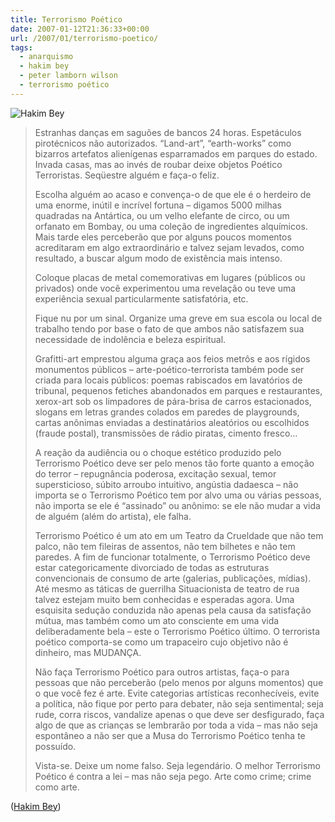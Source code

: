 ```yaml
---
title: Terrorismo Poético
date: 2007-01-12T21:36:33+00:00
url: /2007/01/terrorismo-poetico/
tags:
  - anarquismo
  - hakim bey
  - peter lamborn wilson
  - terrorismo poético
---
```


![Hakim Bey](/wp-content/uploads/2007/01/bey-site.gif)

> Estranhas danças em saguões de bancos 24 horas. Espetáculos pirotécnicos não autorizados. “Land-art”, “earth-works” como bizarros artefatos alienígenas esparramados em parques do estado. Invada casas, mas ao invés de roubar deixe objetos Poético Terroristas. Seqüestre alguém e faça-o feliz.
>
> Escolha alguém ao acaso e convença-o de que ele é o herdeiro de uma enorme, inútil e incrível fortuna – digamos 5000 milhas quadradas na Antártica, ou um velho elefante de circo, ou um orfanato em Bombay, ou uma coleção de ingredientes alquímicos. Mais tarde eles perceberão que por alguns poucos momentos acreditaram em algo extraordinário e talvez sejam levados, como resultado, a buscar algum modo de existência mais intenso.
>
> Coloque placas de metal comemorativas em lugares (públicos ou privados) onde você experimentou uma revelação ou teve uma experiência sexual particularmente satisfatória, etc.
>
> Fique nu por um sinal. Organize uma greve em sua escola ou local de trabalho tendo por base o fato de que ambos não satisfazem sua necessidade de indolência e beleza espiritual.
>
> Grafitti-art emprestou alguma graça aos feios metrôs e aos rígidos monumentos públicos – arte-poético-terrorista também pode ser criada para locais públicos: poemas rabiscados em lavatórios de tribunal, pequenos fetiches abandonados em parques e restaurantes, xerox-art sob os limpadores de pára-brisa de carros estacionados, slogans em letras grandes colados em paredes de playgrounds, cartas anônimas enviadas a destinatários aleatórios ou escolhidos (fraude postal), transmissões de rádio piratas, cimento fresco…
>
> A reação da audiência ou o choque estético produzido pelo Terrorismo Poético deve ser pelo menos tão forte quanto a emoção do terror – repugnância poderosa, excitação sexual, temor supersticioso, súbito arroubo intuitivo, angústia dadaesca – não importa se o Terrorismo Poético tem por alvo uma ou várias pessoas, não importa se ele é “assinado” ou anônimo: se ele não mudar a vida de alguém (além do artista), ele falha.
>
> Terrorismo Poético é um ato em um Teatro da Crueldade que não tem palco, não tem fileiras de assentos, não tem bilhetes e não tem paredes. A fim de funcionar totalmente, o Terrorismo Poético deve estar categoricamente divorciado de todas as estruturas convencionais de consumo de arte (galerias, publicações, mídias). Até mesmo as táticas de guerrilha Situacionista de teatro de rua talvez estejam muito bem conhecidas e esperadas agora. Uma esquisita sedução conduzida não apenas pela causa da satisfação mútua, mas também como um ato consciente em uma vida deliberadamente bela – este o Terrorismo Poético último. O terrorista poético comporta-se como um trapaceiro cujo objetivo não é dinheiro, mas MUDANÇA.
>
> Não faça Terrorismo Poético para outros artistas, faça-o para pessoas que não perceberão (pelo menos por alguns momentos) que o que você fez é arte. Evite categorias artísticas reconhecíveis, evite a política, não fique por perto para debater, não seja sentimental; seja rude, corra riscos, vandalize apenas o que deve ser desfigurado, faça algo de que as crianças se lembrarão por toda a vida – mas não seja espontâneo a não ser que a Musa do Terrorismo Poético tenha te possuído.
>
> Vista-se. Deixe um nome falso. Seja legendário. O melhor Terrorismo Poético é contra a lei – mas não seja pego. Arte como crime; crime como arte.

([Hakim Bey][1])

[1]: http://www.hermetic.com/bey/
